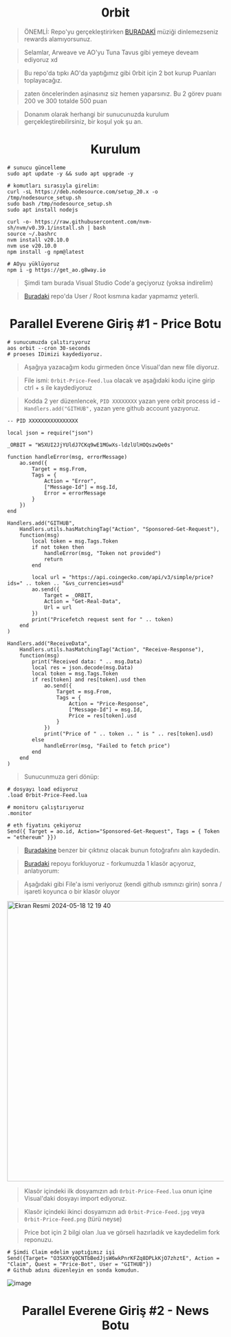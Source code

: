 <h1 align="center"> 0rbit </h1>

> ÖNEMLİ: Repo'yu gerçekleştirirken [BURADAKİ](https://www.youtube.com/watch?v=pFS4zYWxzNA) müziği dinlemezseniz rewards alamıyorsunuz.

> Selamlar, Arweave ve AO'yu Tuna Tavus gibi yemeye deveam ediyoruz xd

> Bu repo'da tıpkı AO'da yaptığımız gibi 0rbit için 2 bot kurup Puanları toplayacağız.

> zaten öncelerinden aşinasınız siz hemen yaparsınız. Bu 2 görev puanı 200 ve 300 totalde 500 puan

> Donanım olarak herhangi bir sunucunuzda kurulum gerçekleştirebilirsiniz, bir koşul yok şu an.

<h1 align="center"> Kurulum </h1>

```console
# sunucu güncelleme
sudo apt update -y && sudo apt upgrade -y

# komutları sırasıyla girelim:
curl -sL https://deb.nodesource.com/setup_20.x -o /tmp/nodesource_setup.sh
sudo bash /tmp/nodesource_setup.sh
sudo apt install nodejs

curl -o- https://raw.githubusercontent.com/nvm-sh/nvm/v0.39.1/install.sh | bash
source ~/.bashrc
nvm install v20.10.0
nvm use v20.10.0
npm install -g npm@latest

# AOyu yüklüyoruz
npm i -g https://get_ao.g8way.io
```

> Şimdi tam burada Visual Studio Code'a geçiyoruz (yoksa indirelim)

> [Buradaki](https://github.com/ruesandora/AO/blob/main/chatroom.md) repo'da User / Root kısmına kadar yapmamız yeterli.

<h1 align="center"> Parallel Everene Giriş #1 - Price Botu </h1>

```console
# sunucumuzda çalıtırıyoruz
aos orbit --cron 30-seconds
# proeses IDimizi kaydediyoruz.
```

> Aşağıya yazacağım kodu girmeden önce Visual'dan new file diyoruz.

> File ismi: `0rbit-Price-Feed.lua` olacak ve aşağıdaki kodu içine girip ctrl + s ile kaydediyoruz

> Kodda 2 yer düzenlencek, `PID XXXXXXXX` yazan yere orbit process id - `Handlers.add("GITHUB",` yazan yere github account yazıyoruz.

```console
-- PID XXXXXXXXXXXXXXXX

local json = require("json")

_ORBIT = "WSXUI2JjYUldJ7CKq9wE1MGwXs-ldzlUlHOQszwQe0s"

function handleError(msg, errorMessage)
    ao.send({
        Target = msg.From,
        Tags = {
            Action = "Error",
            ["Message-Id"] = msg.Id,
            Error = errorMessage
        }
    })
end

Handlers.add("GITHUB",
    Handlers.utils.hasMatchingTag("Action", "Sponsored-Get-Request"),
    function(msg)
        local token = msg.Tags.Token
        if not token then
            handleError(msg, "Token not provided")
            return
        end
        
        local url = "https://api.coingecko.com/api/v3/simple/price?ids=" .. token .. "&vs_currencies=usd"
        ao.send({
            Target = _ORBIT,
            Action = "Get-Real-Data",
            Url = url
        })
        print("Pricefetch request sent for " .. token)
    end
)

Handlers.add("ReceiveData",
    Handlers.utils.hasMatchingTag("Action", "Receive-Response"),
    function(msg)
        print("Received data: " .. msg.Data)
        local res = json.decode(msg.Data)
        local token = msg.Tags.Token
        if res[token] and res[token].usd then
            ao.send({
                Target = msg.From,
                Tags = {
                    Action = "Price-Response",
                    ["Message-Id"] = msg.Id,
                    Price = res[token].usd
                }
            })
            print("Price of " .. token .. " is " .. res[token].usd)
        else
            handleError(msg, "Failed to fetch price")
        end
    end
)
```

> Sunucunmuza geri dönüp:

```console
# dosyayı load ediyoruz
.load 0rbit-Price-Feed.lua

# monitoru çalıştırıyoruz
.monitor

# eth fiyatını çekiyoruz
Send({ Target = ao.id, Action="Sponsored-Get-Request", Tags = { Token = "ethereum" }})
```

> [Buradakine](https://github.com/0rbit-co/quest/pull/348/commits/acb31a5d8249c16014a789c188d50b7ccf4a32ec) benzer bir çıktınız olacak bunun fotoğrafını alın kaydedin.

> [Buradaki](https://github.com/0rbit-co/quest) repoyu forkluyoruz - forkumuzda 1 klasör açıyoruz, anlatıyorum:

> Aşağıdaki gibi File'a ismi veriyoruz (kendi github ısmınızı girin) sonra / işareti koyunca o bir klasör oluyor

<img width="652" alt="Ekran Resmi 2024-05-18 12 19 40" src="https://github.com/ruesandora/0rbit/assets/101149671/db965b8e-f63f-4a8d-b1b4-3e875bcc4326">

> Klasör içindeki ilk dosyamızın adı `0rbit-Price-Feed.lua` onun içine Visual'daki dosyayı import ediyoruz.

> Klasör içindeki ikinci dosyamızın adı `0rbit-Price-Feed.jpg` veya `0rbit-Price-Feed.png` (türü neyse) 

> Price bot için 2 bilgi olan .lua ve görseli hazırladık ve kaydedelim fork reponuzu.

```console
# Şimdi Claim edelim yaptığımız işi
Send({Target= "O3SXXYqQCNTbBedJjsW6wkPnrKFZq8DPLkKjO7zhztE", Action = "Claim", Quest = "Price-Bot", User = "GITHUB"})
# Github adını düzenleyin en sonda komudun.
```

![image](https://github.com/ruesandora/0rbit/assets/101149671/81a52b3b-be8e-4dfd-a782-e1f90544a9f4)


<h1 align="center"> Parallel Everene Giriş #2 - News Botu </h1>















